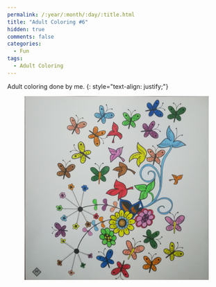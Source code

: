 ```yaml
---
permalink: /:year/:month/:day/:title.html
title: "Adult Coloring #6"
hidden: true
comments: false
categories:
  - Fun
tags:
  - Adult Coloring
---
```


Adult coloring done by me.
{: style="text-align: justify;"}
<br>

<figure>
    <a href="/assets/fun/2018/09/24/IMG_20180924_224837.jpg"><img src="/assets/fun/2018/09/24/IMG_20180924_224837.jpg"></a>
</figure>
